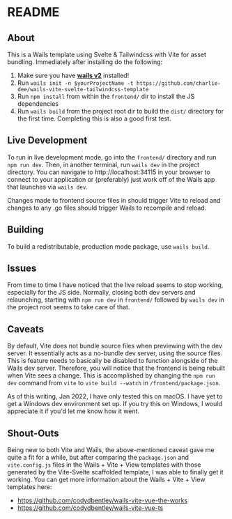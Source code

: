 # README

## About

This is a Wails template using Svelte & Tailwindcss with Vite for asset bundling. Immediately after installing do the following:
 1. Make sure you have **[wails v2](https://github.com/wailsapp/wails/tree/master/v2)** installed!
 2. Run `wails init -n $yourProjectName -t https://github.com/charlie-dee/wails-vite-svelte-tailwindcss-template`
 3. Run `npm install` from within the `frontend/` dir to install the JS dependencies
 4. Run `wails build` from the project root dir to build the `dist/` directory for the first time. Completing this is also a good first test.


## Live Development

To run in live development mode, go into the `frontend/` directory and run `npm run dev`. 
Then, in another terminal, run `wails dev` in the project directory. 
You can navigate to http://localhost:34115 in your browser to connect to your application or (preferably) just work off of the Wails app that launches via `wails dev`.

Changes made to frontend source files in should trigger Vite to reload and changes to any .go files should trigger Wails to recompile and reload.

## Building

To build a redistributable, production mode package, use `wails build`.

## Issues

From time to time I have noticed that the live reload seems to stop working, especially for the JS side. 
Normally, closing both dev servers and relaunching, starting with `npm run dev` in `frontend/` 
followed by `wails dev` in the project root seems to take care of that.


## Caveats

By default, Vite does not bundle source files when previewing with the dev server. 
It essentially acts as a no-bundle dev server, using the source files. 
This is feature needs to basically be disabled to function alongside of the Wails dev server.
Therefore, you will notice that the frontend is being rebuilt when Vite sees a change.
This is accomplished by changing the `npm run dev` command from `vite` to `vite build --watch` in `/frontend/package.json`.

As of this writing, Jan 2022, I have only tested this on macOS. I have yet to get a Windows dev environment set up. 
If you try this on Windows, I would appreciate it if you'd let me know how it went.


## Shout-Outs

Being new to both Vite and Wails, the above-mentioned caveat gave me quite a fit for a while, 
but after comparing the `package.json` and `vite.config.js` files in the Wails + Vite + View templates with those 
generated by the Vite-Svelte scaffolded template, I was able to finally get it working. 
You can get more information about the Wails + Vite + View templates here:

 - https://github.com/codydbentley/wails-vite-vue-the-works
 - https://github.com/codydbentley/wails-vite-vue-ts